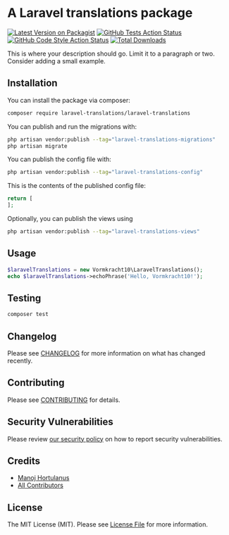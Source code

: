 # A Laravel translations package

[![Latest Version on Packagist](https://img.shields.io/packagist/v/laravel-translations/laravel-translations.svg?style=flat-square)](https://packagist.org/packages/laravel-translations/laravel-translations)
[![GitHub Tests Action Status](https://img.shields.io/github/actions/workflow/status/laravel-translations/laravel-translations/run-tests.yml?branch=main&label=tests&style=flat-square)](https://github.com/laravel-translations/laravel-translations/actions?query=workflow%3Arun-tests+branch%3Amain)
[![GitHub Code Style Action Status](https://img.shields.io/github/actions/workflow/status/laravel-translations/laravel-translations/fix-php-code-style-issues.yml?branch=main&label=code%20style&style=flat-square)](https://github.com/laravel-translations/laravel-translations/actions?query=workflow%3A"Fix+PHP+code+style+issues"+branch%3Amain)
[![Total Downloads](https://img.shields.io/packagist/dt/laravel-translations/laravel-translations.svg?style=flat-square)](https://packagist.org/packages/laravel-translations/laravel-translations)

This is where your description should go. Limit it to a paragraph or two. Consider adding a small example.

## Installation

You can install the package via composer:

```bash
composer require laravel-translations/laravel-translations
```

You can publish and run the migrations with:

```bash
php artisan vendor:publish --tag="laravel-translations-migrations"
php artisan migrate
```

You can publish the config file with:

```bash
php artisan vendor:publish --tag="laravel-translations-config"
```

This is the contents of the published config file:

```php
return [
];
```

Optionally, you can publish the views using

```bash
php artisan vendor:publish --tag="laravel-translations-views"
```

## Usage

```php
$laravelTranslations = new Vormkracht10\LaravelTranslations();
echo $laravelTranslations->echoPhrase('Hello, Vormkracht10!');
```

## Testing

```bash
composer test
```

## Changelog

Please see [CHANGELOG](CHANGELOG.md) for more information on what has changed recently.

## Contributing

Please see [CONTRIBUTING](CONTRIBUTING.md) for details.

## Security Vulnerabilities

Please review [our security policy](../../security/policy) on how to report security vulnerabilities.

## Credits

- [Manoj Hortulanus](https://github.com/arduinomaster22)
- [All Contributors](../../contributors)

## License

The MIT License (MIT). Please see [License File](LICENSE.md) for more information.
